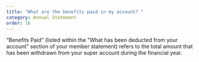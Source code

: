 ```yaml
---
title: "What are the benefits paid in my account? "
category: Annual Statement
order: 16
---
```


“Benefits Paid” (listed within the “What has been deducted from your account” section of your member statement) refers to the total amount that has been withdrawn from your super account during the financial year.
